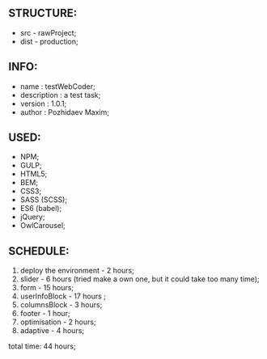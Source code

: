STRUCTURE:
--------------------------------------------------
* src  - rawProject;
* dist - production;


INFO:
--------------------------------------------------
* name        : testWebCoder;
* description : a test task;
* version     : 1.0.1;
* author      : Pozhidaev Maxim;


USED:
--------------------------------------------------

* NPM;
* GULP;
* HTML5;
* BEM;
* CSS3;
* SASS (SCSS);
* ES6 (babel);
* jQuery;
* OwlCarousel;


SCHEDULE:
--------------------------------------------------

1. deploy the environment - 2 hours;
2. slider - 6 hours (tried make a own one, but it could take too many time);
3. form - 15 hours;
4. userInfoBlock - 17 hours ;
5. columnsBlock - 3 hours;
6. footer - 1 hour;
7. optimisation - 2 hours;
8. adaptive - 4 hours;


total time: 44 hours;




